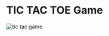 # TIC TAC TOE Game
![tic tac game](https://github.com/tushar24sri/My_game/assets/132218415/4a96d69b-9e2c-4c6c-97b0-08d81287e515)
